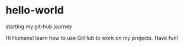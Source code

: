 # hello-world
starting my git-hub journey

Hi Humans!
learn how to use GitHub to work on my projects. Have fun!
